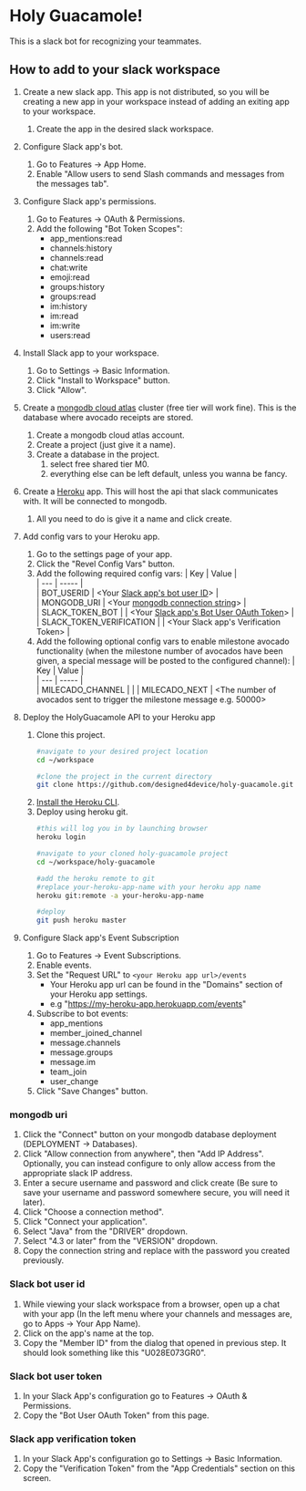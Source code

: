 # Holy Guacamole!
This is a slack bot for recognizing your teammates.

## How to add to your slack workspace
    
1. Create a new slack app. This app is not distributed, so you will be creating a new app in your workspace instead of adding an exiting app to your workspace.
    1. Create the app in the desired slack workspace.

1. Configure Slack app's bot.
    1. Go to Features -> App Home.
    1. Enable "Allow users to send Slash commands and messages from the messages tab".
    
1. Configure Slack app's permissions.
    1. Go to Features -> OAuth & Permissions.
    1. Add the following "Bot Token Scopes":
        - app_mentions:read
        - channels:history
        - channels:read
        - chat:write
        - emoji:read
        - groups:history
        - groups:read
        - im:history
        - im:read
        - im:write
        - users:read
    
1. Install Slack app to your workspace.
    1. Go to Settings -> Basic Information.
    1. Click "Install to Workspace" button.
    1. Click "Allow".
    
1. Create a [mongodb cloud atlas](https://www.mongodb.com/cloud/atlas) cluster (free tier will work fine). This is the database where avocado receipts are stored.
    1. Create a mongodb cloud atlas account.
    1. Create a project (just give it a name).
    1. Create a database in the project.
        1. select free shared tier M0.
        1. everything else can be left default, unless you wanna be fancy.

1. Create a [Heroku](https://www.heroku.com/) app. This will host the api that slack communicates with. It will be connected to mongodb.
    1. All you need to do is give it a name and click create.
    
1. Add config vars to your Heroku app.
    1. Go to the settings page of your app.
    1. Click the "Revel Config Vars" button.
    1. Add the following required config vars: 
       | Key | Value |  
       | --- | ----- |  
       | BOT_USERID | <Your [Slack app's bot user ID](#slack-bot-user-id)> |  
       | MONGODB_URI | <Your [mongodb connection string](#mongodb-uri)> |  
       | SLACK_TOKEN_BOT |  | <Your [Slack app's Bot User OAuth Token](#slack-bot-user-token)> |  
       | SLACK_TOKEN_VERIFICATION |  | <Your Slack app's Verification Token> |  
    1. Add the following optional config vars to enable milestone avocado functionality (when the milestone number of avocados have been given, a special message will be posted to the configured channel):
       | Key | Value |  
       | --- | ----- |  
       | MILECADO_CHANNEL | <The Slack channel id to post> |
       | MILECADO_NEXT | <The number of avocados sent to trigger the milestone message e.g. 50000>

1. Deploy the HolyGuacamole API to your Heroku app
    1. Clone this project.
       ```bash
       #navigate to your desired project location
       cd ~/workspace
       
       #clone the project in the current directory 
       git clone https://github.com/designed4device/holy-guacamole.git
       ```
    1. [Install the Heroku CLI](https://devcenter.heroku.com/articles/heroku-cli).
    1. Deploy using heroku git.
       ```bash
       #this will log you in by launching browser
       heroku login
       
       #navigate to your cloned holy-guacamole project
       cd ~/workspace/holy-guacamole 
       
       #add the heroku remote to git
       #replace your-heroku-app-name with your heroku app name
       heroku git:remote -a your-heroku-app-name
       
       #deploy
       git push heroku master
       ```

1. Configure Slack app's Event Subscription
    1. Go to Features -> Event Subscriptions.
    1. Enable events.
    1. Set the "Request URL" to `<your Heroku app url>/events`
        - Your Heroku app url can be found in the "Domains" section of your Heroku app settings.
        - e.g "https://my-heroku-app.herokuapp.com/events"
    1. Subscribe to bot events:
        - app_mentions
        - member_joined_channel
        - message.channels
        - message.groups
        - message.im
        - team_join
        - user_change
    1. Click "Save Changes" button.
    
### mongodb uri
1. Click the "Connect" button on your mongodb database deployment (DEPLOYMENT -> Databases).
1. Click "Allow connection from anywhere", then "Add IP Address". Optionally, you can instead configure to only allow access from the appropriate slack IP address.
1. Enter a secure username and password and click create (Be sure to save your username and password somewhere secure, you will need it later).
1. Click "Choose a connection method".
1. Click "Connect your application".
1. Select "Java" from the "DRIVER" dropdown.
1. Select "4.3 or later" from the "VERSION" dropdown.
1. Copy the connection string and replace <password> with the password you created previously.

### Slack bot user id
1. While viewing your slack workspace from a browser, open up a chat with your app (In the left menu where your channels and messages are, go to Apps -> Your App Name).
1. Click on the app's name at the top.
1. Copy the "Member ID" from the dialog that opened in previous step. It should look something like this "U028E073GR0".

### Slack bot user token
1. In your Slack App's configuration go to Features -> OAuth & Permissions.
1. Copy the "Bot User OAuth Token" from this page.

### Slack app verification token
1. In your Slack App's configuration go to Settings -> Basic Information.
1. Copy the "Verification Token" from the "App Credentials" section on this screen.